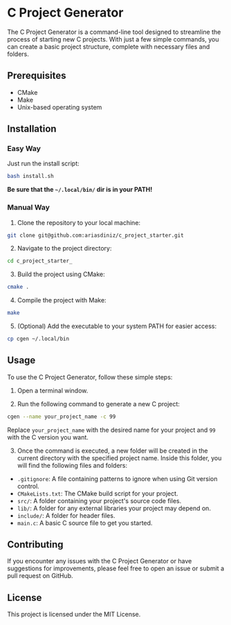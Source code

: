 # C Project Generator

The C Project Generator is a command-line tool designed to streamline the process of starting new C projects. With just a few simple commands, you can create a basic project structure, complete with necessary files and folders.

## Prerequisites

- CMake
- Make
- Unix-based operating system

## Installation

### Easy Way

Just run the install script:

```bash
bash install.sh
```

**Be sure that the `~/.local/bin/` dir is in your PATH!**

### Manual Way

1. Clone the repository to your local machine:

```bash
git clone git@github.com:ariasdiniz/c_project_starter.git
```

2. Navigate to the project directory:

```bash
cd c_project_starter_
```

3. Build the project using CMake:

```bash
cmake .
```

4. Compile the project with Make:

```bash
make
```

5. (Optional) Add the executable to your system PATH for easier access:

```bash
cp cgen ~/.local/bin
```

## Usage

To use the C Project Generator, follow these simple steps:

1. Open a terminal window.

2. Run the following command to generate a new C project:

```bash
cgen --name your_project_name -c 99
```

Replace `your_project_name` with the desired name for your project and `99` with the C version you want.

3. Once the command is executed, a new folder will be created in the current directory with the specified project name. Inside this folder, you will find the following files and folders:

- `.gitignore`: A file containing patterns to ignore when using Git version control.
- `CMakeLists.txt`: The CMake build script for your project.
- `src/`: A folder containing your project's source code files.
- `lib/`: A folder for any external libraries your project may depend on.
- `include/`: A folder for header files.
- `main.c`: A basic C source file to get you started.

## Contributing

If you encounter any issues with the C Project Generator or have suggestions for improvements, please feel free to open an issue or submit a pull request on GitHub.

## License

This project is licensed under the MIT License.